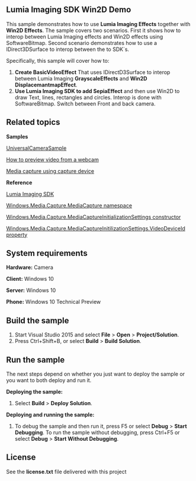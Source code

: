 Lumia Imaging SDK Win2D Demo
---------------------

This sample demonstrates  how to use **Lumia Imaging Effects** together with **Win2D Effects**. The sample covers two scenarios. First it shows how to interop between Lumia Imaging effects and Win2D effects using SoftwareBitmap. 
Second scenario demonstrates how to use a IDirect3DSurface to interop between the to  SDK´s.  

Specifically, this sample will cover how to:

1. **Create BasicVideoEffect** That uses IDirectD3Surface to interop between Lumia Imaging **GrayscaleEffects** and **Win2D DisplacemantmapEffect**.
2. **Use Lumia Imaging SDK to add SepiaEffect** and then use Win2D to draw Text, lines, rectangles and circles. Interop is done with SoftwareBitmap. Switch between Front and back camera.



## Related topics

**Samples**


[UniversalCameraSample](https://github.com/Microsoft/Windows-universal-samples/tree/master/universalcamerasample)

[How to preview video from a webcam](https://msdn.microsoft.com/en-us/library/windows/apps/xaml/hh868171.aspx)

[Media capture using capture device](https://code.msdn.microsoft.com/windowsapps/Media-Capture-Sample-adf87622)

**Reference**

[Lumia Imaging SDK](https://dev.windows.com/en-us/featured/lumia)

[Windows.Media.Capture.MediaCapture namespace](https://msdn.microsoft.com/en-us/library/windows/apps/windows.media.devices.aspx)

[Windows.Media.Capture.MediaCaptureInitializationSettings constructor](https://msdn.microsoft.com/en-us/library/windows/apps/windows.media.capture.mediacaptureinitializationsettings.mediacaptureinitializationsettings.aspx) 

[Windows.Media.Capture.MediaCaptureInitilizationSettings.VideoDeviceId property](https://msdn.microsoft.com/en-us/library/windows/apps/windows.media.capture.mediacaptureinitializationsettings.videodeviceid.aspx)


## System requirements

**Hardware:** Camera

**Client:** Windows 10 

**Server:** Windows 10 

**Phone:**  Windows 10 Technical Preview

## Build the sample

1.  Start Visual Studio 2015 and select **File** \> **Open** \> **Project/Solution**.
2.  Press Ctrl+Shift+B, or select **Build** \> **Build Solution**.

## Run the sample

The next steps depend on whether you just want to deploy the sample or you want to both deploy and run it.

**Deploying the sample:**

1.  Select **Build** \> **Deploy Solution**.

**Deploying and running the sample:**

1.  To debug the sample and then run it, press F5 or select **Debug** \> **Start Debugging**. To run the sample without debugging, press Ctrl+F5 or select **Debug** \> **Start Without Debugging**.


License
-------
See the **license.txt** file delivered with this project

